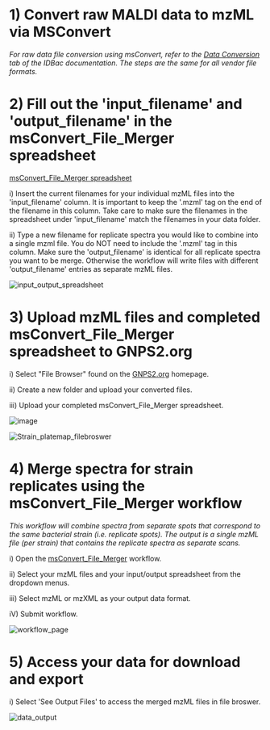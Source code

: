 # 1) Convert raw MALDI data to mzML via MSConvert

*For raw data file conversion using msConvert, refer to the [Data Conversion](https://wang-bioinformatics-lab.github.io/GNPS2_Documentation/idbacrawconversion/) tab of the IDBac documentation.
The steps are the same for all vendor file formats.*

# 2) Fill out the 'input_filename' and 'output_filename' in the msConvert_File_Merger spreadsheet

[msConvert_File_Merger spreadsheet](https://docs.google.com/spreadsheets/d/1o5K4SavD14K-LqhSeWkt4h20MTrAUpkXsaFRYqNdRvY/edit?gid=508446939#gid=508446939) 

i) Insert the current filenames for your individual mzML files into the 'input_filename' column. It is important to keep the '.mzml' tag on the end of the filename in this column. Take care to make sure the filenames in the spreadsheet under 'input_filename' match the filenames in your data folder.

ii) Type a new filename for replicate spectra you would like to combine into a single mzml file. You do NOT need to include the '.mzml' tag in this column. Make sure the 'output_filename' is identical for all replicate spectra you want to be merge. Otherwise the workflow will write files with different 'output_filename' entries as separate mzML files. 

![input_output_spreadsheet](https://github.com/user-attachments/assets/4d58ea42-1280-4181-ae01-3fc81637c495)

# 3) Upload mzML files and completed msConvert_File_Merger spreadsheet to GNPS2.org

i) Select "File Browser" found on the [GNPS2.org](https://gnps2.org/homepage) homepage.

ii) Create a new folder and upload your converted files.

iii) Upload your completed msConvert_File_Merger spreadsheet.

![image](https://github.com/Wang-Bioinformatics-Lab/GNPS2_Documentation/assets/140128524/d7db9757-c14d-4a8f-97a3-8a61dd90ddf3)

![Strain_platemap_filebroswer](https://github.com/user-attachments/assets/b769b0c3-aea3-40f0-8063-c42646b6fc78)

# 4) Merge spectra for strain replicates using the msConvert_File_Merger workflow

*This workflow will combine spectra from separate spots that correspond to the same bacterial strain (i.e. replicate spots). The output is a single mzML file (per strain) that contains the replicate spectra as separate scans.* 

i) Open the [msConvert_File_Merger](https://gnps2.org/workflowinput?workflowname=msConvert_File_Merger) workflow.

ii) Select your mzML files and your input/output spreadsheet from the dropdown menus. 

iii) Select mzML or mzXML as your output data format. 

iV) Submit workflow.

![workflow_page](https://github.com/user-attachments/assets/9f81a237-6f79-4593-b5d4-3c11a1d92180)

# 5) Access your data for download and export

i) Select 'See Output Files' to access the merged mzML files in file broswer.

![data_output](https://github.com/user-attachments/assets/3349a539-c13c-4d1a-a175-12b740c80d7f)

